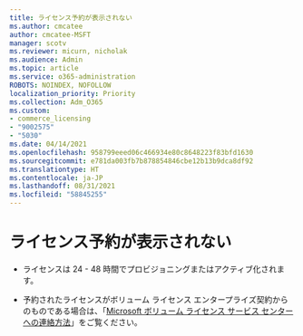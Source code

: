 ```yaml
---
title: ライセンス予約が表示されない
ms.author: cmcatee
author: cmcatee-MSFT
manager: scotv
ms.reviewer: micurn, nicholak
ms.audience: Admin
ms.topic: article
ms.service: o365-administration
ROBOTS: NOINDEX, NOFOLLOW
localization_priority: Priority
ms.collection: Adm_O365
ms.custom:
- commerce_licensing
- "9002575"
- "5030"
ms.date: 04/14/2021
ms.openlocfilehash: 958799eeed06c466934e80c8648223f83bfd1630
ms.sourcegitcommit: e781da003fb7b878854846cbe12b13b9dca8df92
ms.translationtype: HT
ms.contentlocale: ja-JP
ms.lasthandoff: 08/31/2021
ms.locfileid: "58845255"
---
```

# <a name="license-reservation-does-not-show"></a>ライセンス予約が表示されない

- ライセンスは 24 - 48 時間でプロビジョニングまたはアクティブ化されます。

- 予約されたライセンスがボリューム ライセンス エンタープライズ契約からのものである場合は、「[Microsoft ボリューム ライセンス サービス センターへの連絡方法](https://support.microsoft.com/help/4471406/how-to-contact-the-microsoft-volume-licensing-service-center)」をご覧ください。
